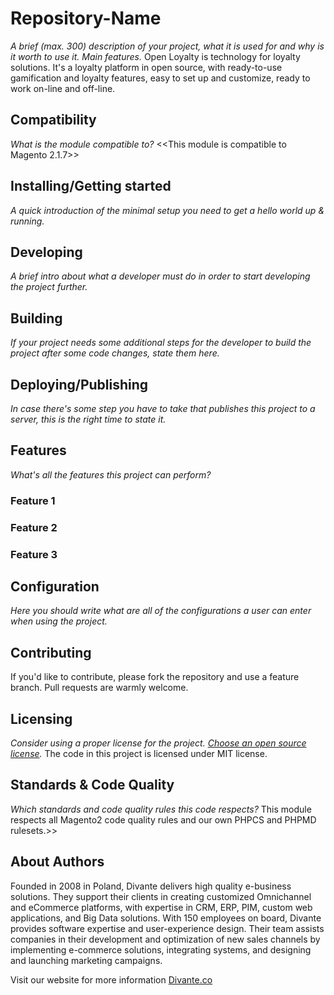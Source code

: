 # Repository-Name
*A brief (max. 300) description of your project, what it is used for and why is it worth to use it. Main features.*
Open Loyalty is technology for loyalty solutions. It's a loyalty platform in open source, with ready-to-use gamification and loyalty features, easy to set up and customize, ready to work on-line and off-line.
## Compatibility
*What is the module compatible to?*
<<This module is compatible to Magento 2.1.7>>
## Installing/Getting started
*A quick introduction of the minimal setup you need to get a hello world up & running.*
## Developing
*A brief intro about what a developer must do in order to start developing the project further.*
## Building
*If your project needs some additional steps for the developer to build the project after some code changes, state them here.*
## Deploying/Publishing
*In case there's some step you have to take that publishes this project to a server, this is the right time to state it.*
## Features
*What's all the features this project can perform?*
### Feature 1
### Feature 2
### Feature 3
## Configuration
*Here you should write what are all of the configurations a user can enter when using the project.*
## Contributing
If you'd like to contribute, please fork the repository and use a feature branch. Pull requests are warmly welcome.
## Licensing
*Consider using a proper license for the project. [Choose an open source license](https://choosealicense.com "Choose a license").*
The code in this project is licensed under MIT license.
## Standards & Code Quality
*Which standards and code quality rules this code respects?*
This module respects all Magento2 code quality rules and our own PHPCS and PHPMD rulesets.>>
## About Authors
Founded in 2008 in Poland, Divante delivers high quality e-business solutions. They support their clients in creating customized Omnichannel and eCommerce platforms, with expertise in CRM, ERP, PIM, custom web applications, and Big Data solutions. With 150 employees on board, Divante provides software expertise and user-experience design. Their team assists companies in their development and optimization of new sales channels by implementing e-commerce solutions, integrating systems, and designing and launching marketing campaigns.

Visit our website for more information [Divante.co](https://divante.co/ "Divante.co")
